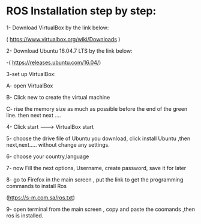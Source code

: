 # ROS Installation step by step:

1- Download VirtualBox by the link below:

( https://www.virtualbox.org/wiki/Downloads )

2- Download Ubuntu 16.04.7 LTS by the link below:

-( https://releases.ubuntu.com/16.04/)

3-set up VirtualBox:

A- open VirtualBox

B- Click new to create the virtual machine

C- rise the memory size as much as possible before the end of the green line. then next next ....

4- Click start ---> VirtualBox start

5- choose the drive file of Ubuntu you download, click install Ubuntu ,then next,next..... without change any settings.

6- choose your country,language

7- now Fill the next options, Username, create password, save it for later

8- go to Firefox in the main screen , put the link to get the programming commands to install Ros

(https://s-m.com.sa/ros.txt)

9- open terminal from the main screen , copy and paste the coomands ,then ros is installed.








